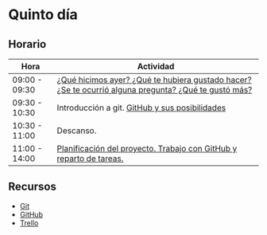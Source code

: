# Quinto día


## Horario

| Hora          | Actividad                                                                |
| ------------- | -------------------------------------------------------------------------|
| 09:00 - 09:30 | [¿Qué hicimos ayer? ¿Qué te hubiera gustado hacer? ¿Se te ocurrió alguna pregunta? ¿Qué te gustó más?](../fichas/dia-2/repaso.md) |
| 09:30 - 10:30 | Introducción a git. [GitHub y sus posibilidades](../fichas/dia-2/repaso.md)|
| 10:30 - 11:00 | Descanso. |
| 11:00 - 14:00 | [Planificación del proyecto. Trabajo con GitHub y reparto de tareas.](../fichas/dia-5/planificacion.md) |


## Recursos

- [Git](https://git-scm.com/doc)
- [GitHub](https://github.com/features#documentation)
- [Trello](https://trello.com)

